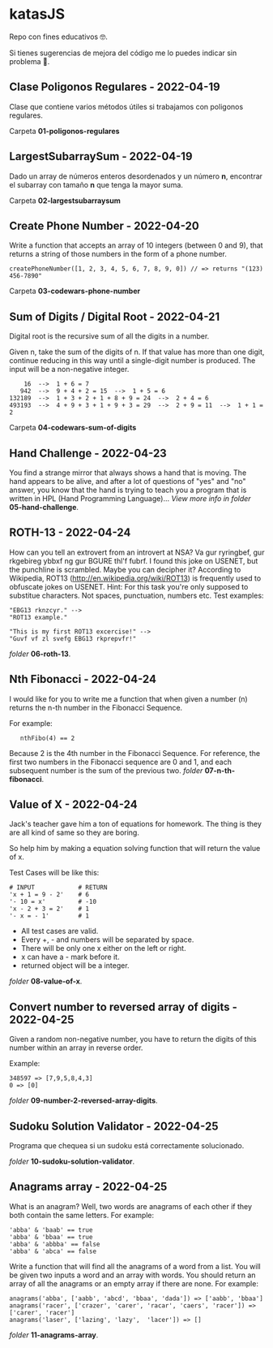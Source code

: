 # katasJS
Repo con fines educativos 🤓. 

Si tienes sugerencias de mejora del código me lo puedes indicar sin problema 🙂.

## Clase Poligonos Regulares - 2022-04-19
Clase que contiene varios métodos útiles si trabajamos con poligonos regulares.

Carpeta **01-poligonos-regulares**

## LargestSubarraySum - 2022-04-19
Dado un array de números enteros desordenados y un número **n**, encontrar el subarray con tamaño **n** que tenga la mayor suma.

Carpeta **02-largestsubarraysum**

## Create Phone Number - 2022-04-20
Write a function that accepts an array of 10 integers (between 0 and 9), that returns a string of those numbers in the form of a phone number.
```
createPhoneNumber([1, 2, 3, 4, 5, 6, 7, 8, 9, 0]) // => returns "(123) 456-7890"
```
Carpeta **03-codewars-phone-number**

## Sum of Digits / Digital Root - 2022-04-21
Digital root is the recursive sum of all the digits in a number.

Given n, take the sum of the digits of n. If that value has more than one digit, continue reducing in this way until a single-digit number is produced. The input will be a non-negative integer.
```
    16  -->  1 + 6 = 7
   942  -->  9 + 4 + 2 = 15  -->  1 + 5 = 6
132189  -->  1 + 3 + 2 + 1 + 8 + 9 = 24  -->  2 + 4 = 6
493193  -->  4 + 9 + 3 + 1 + 9 + 3 = 29  -->  2 + 9 = 11  -->  1 + 1 = 2
```
Carpeta **04-codewars-sum-of-digits**
## Hand Challenge - 2022-04-23
You find a strange mirror that always shows a hand that is moving. 
The hand appears to be alive, and after a lot of questions of "yes" and "no" answer, you know that the hand is trying to teach you a program that is written in HPL (Hand Programming Language)...
*View more info in folder* **05-hand-challenge**.

## ROTH-13 - 2022-04-24
How can you tell an extrovert from an introvert at NSA? Va gur ryringbef, gur rkgebireg ybbxf ng gur BGURE thl'f fubrf.
I found this joke on USENET, but the punchline is scrambled. Maybe you can decipher it? According to Wikipedia, ROT13 (http://en.wikipedia.org/wiki/ROT13) is frequently used to obfuscate jokes on USENET.
Hint: For this task you're only supposed to substitue characters. Not spaces, punctuation, numbers etc.
Test examples:
```
"EBG13 rknzcyr." -->
"ROT13 example."

"This is my first ROT13 excercise!" -->
"Guvf vf zl svefg EBG13 rkprepvfr!"
```
*folder* **06-roth-13**.

## Nth Fibonacci - 2022-04-24
I would like for you to write me a function that when given a number (n) returns the n-th number in the Fibonacci Sequence.

For example:
```
   nthFibo(4) == 2
```
Because 2 is the 4th number in the Fibonacci Sequence.
For reference, the first two numbers in the Fibonacci sequence are 0 and 1, and each subsequent number is the sum of the previous two.
*folder* **07-n-th-fibonacci**.

## Value of X - 2022-04-24
Jack's teacher gave him a ton of equations for homework. The thing is they are all kind of same so they are boring.

So help him by making a equation solving function that will return the value of x.

Test Cases will be like this:
```
# INPUT            # RETURN
'x + 1 = 9 - 2'    # 6
'- 10 = x'         # -10
'x - 2 + 3 = 2'    # 1
'- x = - 1'        # 1
```
- All test cases are valid.
- Every +, - and numbers will be separated by space.
- There will be only one x either on the left or right.
- x can have a - mark before it.
- returned object will be a integer.

*folder* **08-value-of-x**.

## Convert number to reversed array of digits - 2022-04-25
Given a random non-negative number, you have to return the digits of this number within an array in reverse order.

Example:
```
348597 => [7,9,5,8,4,3]
0 => [0]
```
*folder* **09-number-2-reversed-array-digits**.

## Sudoku Solution Validator - 2022-04-25
Programa que chequea si un sudoku está correctamente solucionado.

*folder* **10-sudoku-solution-validator**.

## Anagrams array - 2022-04-25
What is an anagram? Well, two words are anagrams of each other if they both contain the same letters. For example:
```
'abba' & 'baab' == true
'abba' & 'bbaa' == true
'abba' & 'abbba' == false
'abba' & 'abca' == false
```
Write a function that will find all the anagrams of a word from a list. You will be given two inputs a word and an array with words. You should return an array of all the anagrams or an empty array if there are none. For example:
```
anagrams('abba', ['aabb', 'abcd', 'bbaa', 'dada']) => ['aabb', 'bbaa']
anagrams('racer', ['crazer', 'carer', 'racar', 'caers', 'racer']) => ['carer', 'racer']
anagrams('laser', ['lazing', 'lazy',  'lacer']) => []
```
*folder* **11-anagrams-array**.
